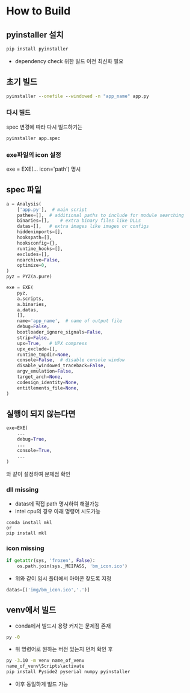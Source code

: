 # How to Build

## pyinstaller 설치
```cmd
pip install pyinstaller
```
* dependency check 위한 빌드 이전 최신화 필요

## 초기 빌드
```cmd
pyinstaller --onefile --windowed -n "app_name" app.py  
```

### 다시 빌드
spec 변경에 따라 다시 빌드하기는
```cmd
pyinstaller app.spec
```

### exe파일의 icon 설정
exe = EXE(... icon='path') 명시

## spec 파일
```py
a = Analysis(
    ['app.py'],  # main script
    pathex=[],  # additional paths to include for module searching
    binaries=[],    # extra binary files like DLLs
    datas=[],   # extra images like images or configs
    hiddenimports=[],
    hookspath=[],
    hooksconfig={},
    runtime_hooks=[],
    excludes=[],
    noarchive=False,
    optimize=0,
)
pyz = PYZ(a.pure)

exe = EXE(
    pyz,
    a.scripts,
    a.binaries,
    a.datas,
    [],
    name='app_name',  # name of output file
    debug=False,
    bootloader_ignore_signals=False,
    strip=False,
    upx=True,   # UPX compress
    upx_exclude=[],
    runtime_tmpdir=None,
    console=False,  # disable console window
    disable_windowed_traceback=False,
    argv_emulation=False,
    target_arch=None,
    codesign_identity=None,
    entitlements_file=None,
)
```

## 실행이 되지 않는다면
```py
exe=EXE(
    ...
    debug=True,
    ...
    console=True,
    ...
)
```
와 같이 설정하여 문제점 확인

### dll missing
* datas에 직접 path 명시하여 해결가능
* intel cpu의 경우 아래 명령어 시도가능
```
conda install mkl
or
pip install mkl
```

### icon missing
```py
if getattr(sys, 'frozen', False):
    os.path.join(sys._MEIPASS, 'bm_icon.ico')
```
* 위와 같이 임시 폴더에서 아이콘 찾도록 지정

```py
datas=[('img/bm_icon.ico','.')]
```

## venv에서 빌드
* conda에서 빌드시 용량 커지는 문제점 존재
```cmd
py -0
```
* 위 명령어로 원하는 버전 있는지 먼저 확인 후
```cmd
py -3.10 -m venv name_of_venv
name_of_venv\Scripts\activate
pip install Pyside2 pyserial numpy pyinstaller
```
* 이후 동일하게 빌드 가능